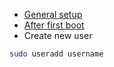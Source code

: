 - [General setup](https://wiki.almalinux.org/documentation/installation-guide.html#installation)
- [After first boot](https://wiki.almalinux.org/documentation/after-installation-guide.html#update-the-system-and-check-for-security-updates)
- Create new user
```bash
sudo useradd username
```
